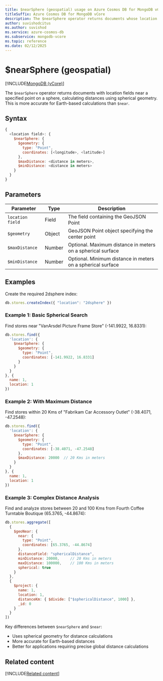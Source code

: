 ```yaml
---
title: $nearSphere (geospatial) usage on Azure Cosmos DB for MongoDB vCore
titleSuffix: Azure Cosmos DB for MongoDB vCore
description: The $nearSphere operator returns documents whose location fields are near a specified point on a sphere, sorted by distance on a spherical surface.
author: suvishodcitus
ms.author: suvishod
ms.service: azure-cosmos-db
ms.subservice: mongodb-vcore
ms.topic: reference
ms.date: 02/12/2025
---
```


# $nearSphere (geospatial)

[!INCLUDE[MongoDB (vCore)](~/reusable-content/ce-skilling/azure/includes/cosmos-db/includes/appliesto-mongodb-vcore.md)]

The `$nearSphere` operator returns documents with location fields near a specified point on a sphere, calculating distances using spherical geometry. This is more accurate for Earth-based calculations than `$near`.

## Syntax

```javascript
{
  <location field>: {
    $nearSphere: {
      $geometry: {
        type: "Point",
        coordinates: [<longitude>, <latitude>]
      },
      $maxDistance: <distance in meters>,
      $minDistance: <distance in meters>
    }
  }
}
```

## Parameters

| Parameter | Type | Description |
|-----------|------|-------------|
| `location field` | Field | The field containing the GeoJSON Point |
| `$geometry` | Object | GeoJSON Point object specifying the center point |
| `$maxDistance` | Number | Optional. Maximum distance in meters on a spherical surface |
| `$minDistance` | Number | Optional. Minimum distance in meters on a spherical surface |

## Examples

Create the required 2dsphere index:

```javascript
db.stores.createIndex({ "location": "2dsphere" })
```

### Example 1: Basic Spherical Search
Find stores near "VanArsdel Picture Frame Store" (-141.9922, 16.8331):

```javascript
db.stores.find({
  'location': {
    $nearSphere: {
      $geometry: {
        type: "Point",
        coordinates: [-141.9922, 16.8331]
      }
    }
  }
}, {
  name: 1,
  location: 1
})
```

### Example 2: With Maximum Distance
Find stores within 20 Kms of "Fabrikam Car Accessory Outlet" (-38.4071, -47.2548):

```javascript
db.stores.find({
  'location': {
    $nearSphere: {
      $geometry: {
        type: "Point",
        coordinates: [-38.4071, -47.2548]
      },
      $maxDistance: 20000  // 20 Kms in meters
    }
  }
}, {
  name: 1,
  location: 1
})
```

### Example 3: Complex Distance Analysis
Find and analyze stores between 20 and 100 Kms from Fourth Coffee Turntable Boutique (65.3765, -44.8674):

```javascript
db.stores.aggregate([
  {
    $geoNear: {
      near: {
        type: "Point",
        coordinates: [65.3765, -44.8674]
      },
      distanceField: "sphericalDistance",
      minDistance: 20000,     // 20 Kms in meters
      maxDistance: 100000,    // 100 Kms in meters
      spherical: true
    }
  },
  {
    $project: {
      name: 1,
      location: 1,
      distanceKm: { $divide: ["$sphericalDistance", 1000] },
      _id: 0
    }
  }
])
```

Key differences between `$nearSphere` and `$near`:
*  Uses spherical geometry for distance calculations
* More accurate for Earth-based distances
* Better for applications requiring precise global distance calculations

## Related content

[!INCLUDE[Related content](../includes/related-content.md)]
